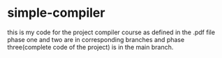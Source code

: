 # simple-compiler
this is my code for the project compiler course as defined in the .pdf file
phase one and two are in corresponding branches and phase three(complete code of the project) is in the main branch.
